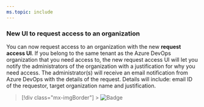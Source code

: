 ```yaml
---
ms.topic: include
---
```


### New UI to request access to an organization

You can now request access to an organization with the new **request access UI**. If you belong to the same tenant as the Azure DevOps organization that you need access to, the new request access UI will let you notify the administrators of the organization with a justification for why you need access. The administrator(s) will receive an email notification from Azure DevOps with the details of the request. Details will include: email ID of the requestor, target organization name and justification.

> [!div class="mx-imgBorder"] > ![Badge](../../media/156_21.png)
